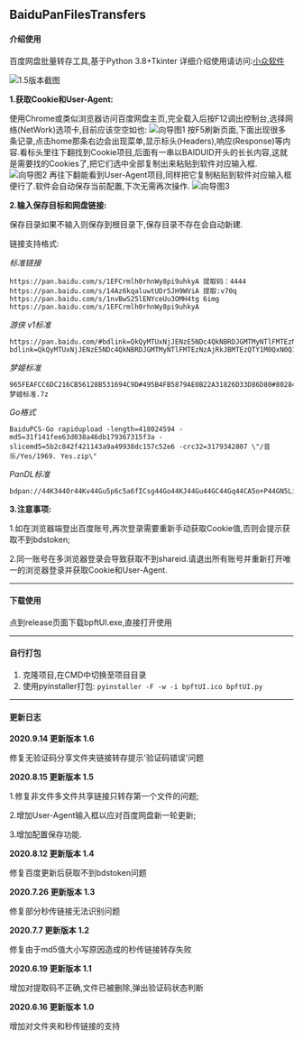 BaiduPanFilesTransfers
-----
#### 介绍使用

百度网盘批量转存工具,基于Python 3.8+Tkinter
详细介绍使用请访问:[小众软件](https://meta.appinn.net/t/topic/16995/39)

![1.5版本截图](https://raw.githubusercontent.com/hxz393/BaiduPanFilesTransfers/master/Capture/%E6%88%AA%E5%9B%BE1.5.jpg)

**1.获取Cookie和User-Agent:**

使用Chrome或类似浏览器访问百度网盘主页,完全载入后按F12调出控制台,选择网络(NetWork)选项卡,目前应该空空如也:
![向导图1](https://raw.githubusercontent.com/hxz393/BaiduPanFilesTransfers/master/Capture/u-1.png)
按F5刷新页面,下面出现很多条记录,点击home那条右边会出现菜单,显示标头(Headers),响应(Response)等内容.看标头里往下翻找到Cookie项目,后面有一串以BAIDUID开头的长长内容,这就是需要找的Cookies了,把它们选中全部复制出来粘贴到软件对应输入框.
![向导图2](https://raw.githubusercontent.com/hxz393/BaiduPanFilesTransfers/master/Capture/u-2.png)
再往下翻能看到User-Agent项目,同样把它复制粘贴到软件对应输入框便行了.软件会自动保存当前配置,下次无需再次操作.
![向导图3](https://raw.githubusercontent.com/hxz393/BaiduPanFilesTransfers/master/Capture/u-3.png)

**2.输入保存目标和网盘链接:**

保存目录如果不输入则保存到根目录下,保存目录不存在会自动新建.

链接支持格式:

*标准链接*
```
https://pan.baidu.com/s/1EFCrmlh0rhnWy8pi9uhkyA 提取码：4444
https://pan.baidu.com/s/14Az6kqaluwtUDr5JH9WViA 提取:v70q
https://pan.baidu.com/s/1nvBwS25lENYceUu3OMH4tg 6img
https://pan.baidu.com/s/1EFCrmlh0rhnWy8pi9uhkyA
```

*游侠 v1标准*
```
https://pan.baidu.com/#bdlink=QkQyMTUxNjJENzE5NDc4QkNBRDJGMTMyNTlFMTEzNzAjRkJBMTEzQTY1M0QxN0Q1NjM3QUQ1MEEzRTgwMkE2QTIjMzcxOTgxOTIzI1pha3VybyAyMDAxMjYuN3oK
bdlink=QkQyMTUxNjJENzE5NDc4QkNBRDJGMTMyNTlFMTEzNzAjRkJBMTEzQTY1M0QxN0Q1NjM3QUQ1MEEzRTgwMkE2QTIjMzcxOTgxOTIzI1pha3VybyAyMDAxMjYuN3oK
```

*梦姬标准*
```
965FEAFCC6DC216CB56128B531694C9D#495B4FB5879AE0B22A31826D33D86D80#802846691#梦姬标准.7z
```

*Go格式*
```
BaiduPCS-Go rapidupload -length=418024594 -md5=31f141fee63d038a46db179367315f3a -slicemd5=5b2c842f421143a9a49938dc157c52e6 -crc32=3179342807 \"/音乐/Yes/1969. Yes.zip\"
```

*PanDL标准*
```
bdpan://44K344Or44Kv44Gu5p6c5a6fICsg44Go44KJ44Gu44GC44Gq44CA5o+P44GN5LiL44KN44GXOFDlsI/lhorlrZAg5pel5paHLnppcHw2NDAxODQxNTd8ZDNjOTBmOTI3ZjUxYzIyMmRjMTc1NDM1YTY0OWMyYTJ8OTk4NTE0NDE3Y2I5Y2I0MTQ0MGRlZTFiMmMyNTYwMzY=`
```

**3.注意事项:**

1.如在浏览器端登出百度账号,再次登录需要重新手动获取Cookie值,否则会提示获取不到bdstoken;

2.同一账号在多浏览器登录会导致获取不到shareid.请退出所有账号并重新打开唯一的浏览器登录并获取Cookie和User-Agent.
_ _ _
#### 下载使用
点到release页面下载bpftUI.exe,直接打开使用
_ _ _
#### 自行打包
1. 克隆项目,在CMD中切换至项目目录
2. 使用pyinstaller打包:
``
pyinstaller -F -w -i bpftUI.ico bpftUI.py
``
_ _ _
#### 更新日志
**2020.9.14 更新版本 1.6**

修复无验证码分享文件夹链接转存提示'验证码错误'问题

**2020.8.15 更新版本 1.5**

1.修复非文件多文件共享链接只转存第一个文件的问题;

2.增加User-Agent输入框以应对百度网盘新一轮更新;

3.增加配置保存功能.

**2020.8.12 更新版本 1.4**

修复百度更新后获取不到bdstoken问题

**2020.7.26 更新版本 1.3**

修复部分秒传链接无法识别问题

**2020.7.7 更新版本 1.2**

修复由于md5值大小写原因造成的秒传链接转存失败

**2020.6.19 更新版本 1.1**

增加对提取码不正确,文件已被删除,弹出验证码状态判断

**2020.6.16 更新版本 1.0**

增加对文件夹和秒传链接的支持

